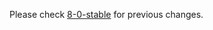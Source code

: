 
Please check [8-0-stable](https://github.com/rails/rails/blob/8-0-stable/actiontext/CHANGELOG.md) for previous changes.
